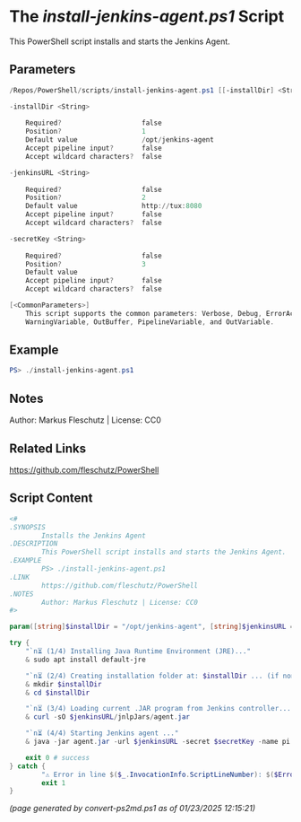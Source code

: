 The *install-jenkins-agent.ps1* Script
===========================

This PowerShell script installs and starts the Jenkins Agent.

Parameters
----------
```powershell
/Repos/PowerShell/scripts/install-jenkins-agent.ps1 [[-installDir] <String>] [[-jenkinsURL] <String>] [[-secretKey] <String>] [<CommonParameters>]

-installDir <String>
    
    Required?                    false
    Position?                    1
    Default value                /opt/jenkins-agent
    Accept pipeline input?       false
    Accept wildcard characters?  false

-jenkinsURL <String>
    
    Required?                    false
    Position?                    2
    Default value                http://tux:8080
    Accept pipeline input?       false
    Accept wildcard characters?  false

-secretKey <String>
    
    Required?                    false
    Position?                    3
    Default value                
    Accept pipeline input?       false
    Accept wildcard characters?  false

[<CommonParameters>]
    This script supports the common parameters: Verbose, Debug, ErrorAction, ErrorVariable, WarningAction, 
    WarningVariable, OutBuffer, PipelineVariable, and OutVariable.
```

Example
-------
```powershell
PS> ./install-jenkins-agent.ps1

```

Notes
-----
Author: Markus Fleschutz | License: CC0

Related Links
-------------
https://github.com/fleschutz/PowerShell

Script Content
--------------
```powershell
<#
.SYNOPSIS
        Installs the Jenkins Agent
.DESCRIPTION
        This PowerShell script installs and starts the Jenkins Agent.
.EXAMPLE
        PS> ./install-jenkins-agent.ps1
.LINK
        https://github.com/fleschutz/PowerShell
.NOTES
        Author: Markus Fleschutz | License: CC0
#>

param([string]$installDir = "/opt/jenkins-agent", [string]$jenkinsURL = "http://tux:8080", [string]$secretKey = "")

try {
	"`n⏳ (1/4) Installing Java Runtime Environment (JRE)..."
	& sudo apt install default-jre

	"`n⏳ (2/4) Creating installation folder at: $installDir ... (if non-existent)"
	& mkdir $installDir
	& cd $installDir

	"`n⏳ (3/4) Loading current .JAR program from Jenkins controller..."
	& curl -sO $jenkinsURL/jnlpJars/agent.jar

	"`n⏳ (4/4) Starting Jenkins agent ..."
	& java -jar agent.jar -url $jenkinsURL -secret $secretKey -name pi -webSocket -workDir $installDir

	exit 0 # success
} catch {
        "⚠️ Error in line $($_.InvocationInfo.ScriptLineNumber): $($Error[0])"
        exit 1
}
```

*(page generated by convert-ps2md.ps1 as of 01/23/2025 12:15:21)*
